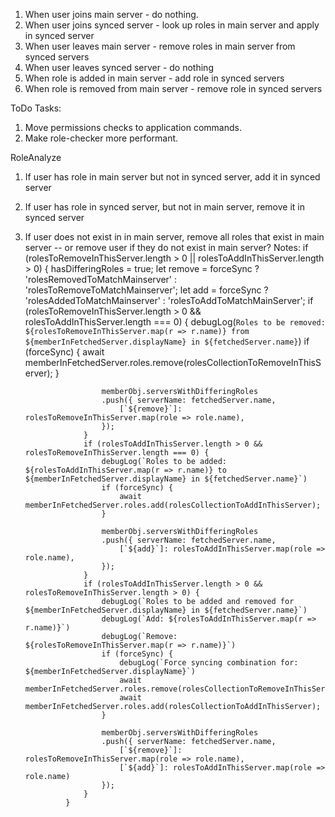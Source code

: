 1. When user joins main server - do nothing.
2. When user joins synced server - look up roles in main server and apply in synced server
3. When user leaves main server - remove roles in main server from synced servers
4. When user leaves synced server - do nothing
5. When role is added in main server - add role in synced servers
6. When role is removed from main server - remove role in synced servers

ToDo Tasks:
1. Move permissions checks to application commands.
2. Make role-checker more performant.

RoleAnalyze
1. If user has role in main server but not in synced server, add it in synced server
2. If user has role in synced server, but not in main server, remove it in synced server
3. If user does not exist in in main server, remove all roles that exist in main server
        -- or remove user if they do not exist in main server?
Notes:
        if (rolesToRemoveInThisServer.length > 0 || rolesToAddInThisServer.length > 0) {
                    hasDifferingRoles = true;
                    let remove = forceSync ? 'rolesRemovedToMatchMainserver' : 'rolesToRemoveToMatchMainserver';
                    let add = forceSync ? 'rolesAddedToMatchMainserver' : 'rolesToAddToMatchMainServer';
                    if (rolesToRemoveInThisServer.length > 0 && rolesToAddInThisServer.length === 0) {
                        debugLog(`Roles to be removed: ${rolesToRemoveInThisServer.map(r => r.name)} from ${memberInFetchedServer.displayName} in ${fetchedServer.name}`)
                        if (forceSync) {
                            await memberInFetchedServer.roles.remove(rolesCollectionToRemoveInThisServer);
                        }

                        memberObj.serversWithDifferingRoles
                        .push({ serverName: fetchedServer.name,
                            [`${remove}`]: rolesToRemoveInThisServer.map(role => role.name),
                        });
                    } 
                    if (rolesToAddInThisServer.length > 0 && rolesToRemoveInThisServer.length === 0) {
                        debugLog(`Roles to be added: ${rolesToAddInThisServer.map(r => r.name)} to ${memberInFetchedServer.displayName} in ${fetchedServer.name}`)
                        if (forceSync) {
                            await memberInFetchedServer.roles.add(rolesCollectionToAddInThisServer);
                        }

                        memberObj.serversWithDifferingRoles
                        .push({ serverName: fetchedServer.name,
                            [`${add}`]: rolesToAddInThisServer.map(role => role.name),
                        });
                    } 
                    if (rolesToAddInThisServer.length > 0 && rolesToRemoveInThisServer.length > 0) {
                        debugLog(`Roles to be added and removed for ${memberInFetchedServer.displayName} in ${fetchedServer.name}`)
                        debugLog(`Add: ${rolesToAddInThisServer.map(r => r.name)}`)
                        debugLog(`Remove: ${rolesToRemoveInThisServer.map(r => r.name)}`)
                        if (forceSync) {
                            debugLog(`Force syncing combination for: ${memberInFetchedServer.displayName}`)
                            await memberInFetchedServer.roles.remove(rolesCollectionToRemoveInThisServer);
                            await memberInFetchedServer.roles.add(rolesCollectionToAddInThisServer);
                        }
    
                        memberObj.serversWithDifferingRoles
                        .push({ serverName: fetchedServer.name,
                            [`${remove}`]: rolesToRemoveInThisServer.map(role => role.name),
                            [`${add}`]: rolesToAddInThisServer.map(role => role.name)
                        });
                    }
                }